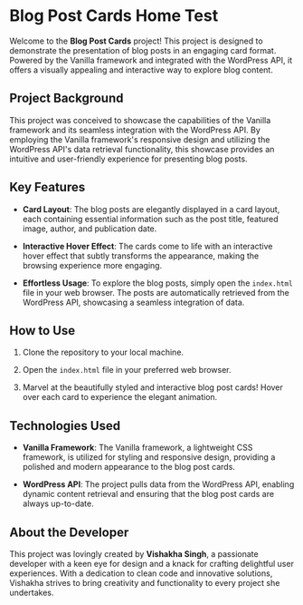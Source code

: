 # Blog Post Cards Home Test

Welcome to the **Blog Post Cards** project! This project is designed to demonstrate the presentation of blog posts in an engaging card format. Powered by the Vanilla framework and integrated with the WordPress API, it offers a visually appealing and interactive way to explore blog content.

## Project Background

This project was conceived to showcase the capabilities of the Vanilla framework and its seamless integration with the WordPress API. By employing the Vanilla framework's responsive design and utilizing the WordPress API's data retrieval functionality, this showcase provides an intuitive and user-friendly experience for presenting blog posts.

## Key Features

- **Card Layout**: The blog posts are elegantly displayed in a card layout, each containing essential information such as the post title, featured image, author, and publication date.

- **Interactive Hover Effect**: The cards come to life with an interactive hover effect that subtly transforms the appearance, making the browsing experience more engaging.

- **Effortless Usage**: To explore the blog posts, simply open the `index.html` file in your web browser. The posts are automatically retrieved from the WordPress API, showcasing a seamless integration of data.

## How to Use

1. Clone the repository to your local machine.

2. Open the `index.html` file in your preferred web browser.

3. Marvel at the beautifully styled and interactive blog post cards! Hover over each card to experience the elegant animation.

## Technologies Used

- **Vanilla Framework**: The Vanilla framework, a lightweight CSS framework, is utilized for styling and responsive design, providing a polished and modern appearance to the blog post cards.

- **WordPress API**: The project pulls data from the WordPress API, enabling dynamic content retrieval and ensuring that the blog post cards are always up-to-date.

## About the Developer

This project was lovingly created by **Vishakha Singh**, a passionate developer with a keen eye for design and a knack for crafting delightful user experiences. With a dedication to clean code and innovative solutions, Vishakha strives to bring creativity and functionality to every project she undertakes.

